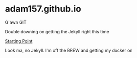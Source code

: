 # adam157.github.io
G'awn GIT

Double downing on getting the Jekyll right this time

[Starting Point](http://jmcglone.com/guides/github-pages/)

Look ma, no Jekyll. I'm off the BREW and getting my docker on
